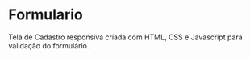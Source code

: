 # Formulario
<p>Tela de Cadastro responsiva criada com HTML, CSS e Javascript para validação do formulário.</p>
 
